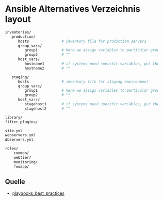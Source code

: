 # Ansible Alternatives Verzeichnis layout

```sh
inventories/
   production/
      hosts               # inventory file for production servers
      group_vars/
         group1           # here we assign variables to particular groups
         group2           # ""
      host_vars/
         hostname1        # if systems need specific variables, put them here
         hostname2        # ""

   staging/
      hosts               # inventory file for staging environment
      group_vars/
         group1           # here we assign variables to particular groups
         group2           # ""
      host_vars/
         stagehost1       # if systems need specific variables, put them here
         stagehost2       # ""

library/
filter_plugins/

site.yml
webservers.yml
dbservers.yml

roles/
    common/
    webtier/
    monitoring/
    fooapp/
```

## Quelle

* [playbooks_best_practices](http://docs.ansible.com/ansible/playbooks_best_practices.html)
